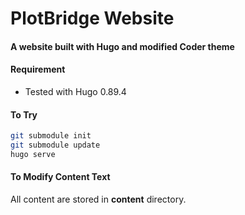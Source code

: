 # PlotBridge Website

#### A website built with Hugo and modified Coder theme

#### Requirement

* Tested with Hugo 0.89.4



#### To Try

```bash
git submodule init
git submodule update
hugo serve
```



#### To Modify Content Text

All content are stored in __content__ directory.

